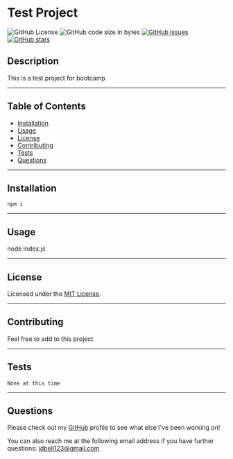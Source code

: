 
# Test Project

![GitHub License](https://img.shields.io/github/license/jdbell123/readmeGenerator)
 ![GitHub code size in bytes](https://img.shields.io/github/languages/code-size/jdbell123/readmeGenerator)
 [![GitHub issues](https://img.shields.io/github/issues/jdbell123/readmeGenerator)](https://github.com/jdbell123/readmeGenerator/issues)
 [![GitHub stars](https://img.shields.io/github/stars/jdbell123/readmeGenerator)](https://github.com/jdbell123/readmeGenerator/stargazers)

## Description

This is a test project for bootcamp

---

## Table of Contents

* [Installation](#installation)
* [Usage](#usage)
* [License](#license)
* [Contributing](#contributing)
* [Tests](#tests)
* [Questions](#questions)

---


## Installation

```
npm i

```
---

## Usage

node index.js

---

## License

Licensed under the [MIT License](./LICENSE).

---

## Contributing

Feel free to add to this project

---

## Tests

```
None at this time

```
---

## Questions

Please check out my [GitHub](https://github.com/jdbell123) profile to see what else I've been working on!

You can also reach me at the following email address if you have further questions: jdbell123@gmail.com
